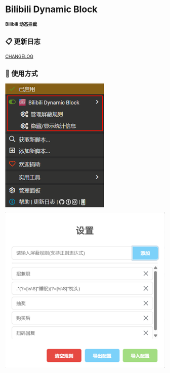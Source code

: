 # Bilibili Dynamic Block

**Bilibili 动态拦截**

## 📋 更新日志

[CHANGELOG](https://github.com/xiaohuohumax/userscripts/blob/main/apps/bilibili/dynamic-block/CHANGELOG.md)

## 📖 使用方式

![](https://raw.githubusercontent.com/xiaohuohumax/userscripts/main/apps/bilibili/dynamic-block/images/monkey.png)

![](https://raw.githubusercontent.com/xiaohuohumax/userscripts/main/apps/bilibili/dynamic-block/images/config-view.png)
